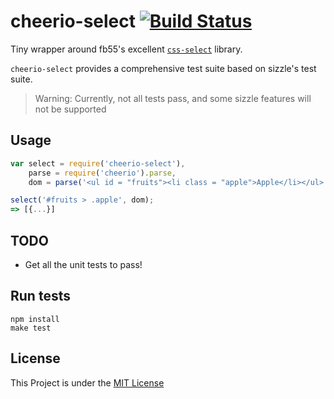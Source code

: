 # cheerio-select [![Build Status](https://secure.travis-ci.org/matthewmueller/cheerio-select.png?branch=master)](http://travis-ci.org/matthewmueller/cheerio-select)

Tiny wrapper around fb55's excellent [`css-select`](https://github.com/fb55/css-select) library.

`cheerio-select` provides a comprehensive test suite based on sizzle's test suite. 

> Warning: Currently, not all tests pass, and some sizzle features will not be supported

## Usage

```js
var select = require('cheerio-select'),
    parse = require('cheerio').parse,
    dom = parse('<ul id = "fruits"><li class = "apple">Apple</li></ul>');

select('#fruits > .apple', dom);
=> [{...}]
```

## TODO 

* Get all the unit tests to pass!

## Run tests

```
npm install
make test
```

## License 

This Project is under the [MIT License](LICENSE)
